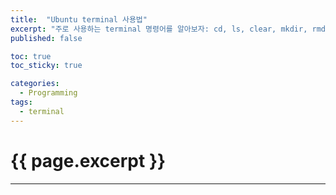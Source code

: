 ```yaml
---
title:  "Ubuntu terminal 사용법"
excerpt: "주로 사용하는 terminal 명령어를 알아보자: cd, ls, clear, mkdir, rmdkr, rm"
published: false

toc: true
toc_sticky: true

categories:
  - Programming
tags:
  - terminal
---
```

# {{ page.excerpt }}
---
